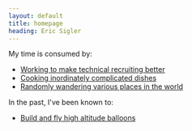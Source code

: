```yaml
---
layout: default
title: homepage
heading: Eric Sigler
---
```

My time is consumed by:

* [Working to make technical recruiting better][1]
* [Cooking inordinately complicated dishes][2]
* [Randomly wandering various places in the world][3]

In the past, I've been known to:

* [Build and fly high altitude balloons][4]

[1]: http://www.whitetruffle.com
[2]: /2012/04/17/cupcake-plants/
[3]: /vietnam/
[4]: /balloon.html
